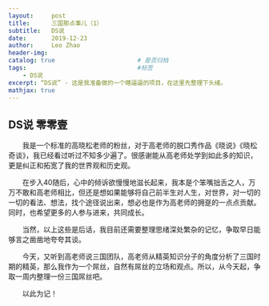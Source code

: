 ```yaml
---
layout:     post                   
title:      三国那点事儿（1） 
subtitle:   DS说  
date:       2019-12-23
author:     Leo Zhao
header-img: 
catalog: true                       # 是否归档
tags:                               #标签
    - DS说
excerpt: “DS说” - 这是我准备做的一个瞎逼逼的项目，在这里先整理下头绪。
mathjax: true
---
```


## DS说 零零壹
​  我是一个标准的高晓松老师的粉丝，对于高老师的脱口秀作品《晓说》《晓松奇谈》，我已经看过听过不知多少遍了。很感谢能从高老师处学到如此多的知识，更是纠正和拓宽了我的世界观和历史观。

​  在步入40随后，心中的倾诉欲慢慢地滋长起来，我本是个笨嘴拙舌之人，万万不敢和高老师相比，但还是想如果能够将自己前半生对人生，对世界，对一切的一切的看法、想法，找个途径说出来，想必也是作为高老师的拥趸的一点点贡献。同时，也希望更多的人参与进来，共同成长。

​  当然，以上这些是后话，我目前还需要整理思绪深处繁杂的记忆，争取早日能够言之凿凿地夸夸其谈。

​  今天，又听到高老师说三国团队，高老师从精英知识分子的角度分析了三国时期的精英，那么我作为一个屌丝，自然有屌丝的立场和观点。所以，从今天起，争取一周内整理一份三国屌丝吧。

​  以此为记！